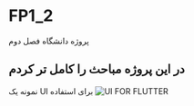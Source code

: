 # FP1_2
 پروژه دانشگاه فصل دوم 
<h2>در این پروژه مباحث را کامل تر کردم </h2>
نمونه یک UI برای استفاده 
<img src="https://uploadkon.ir/uploads/98d720_23Code-2023-23-21-39.jpg" alt="UI FOR FLUTTER">
